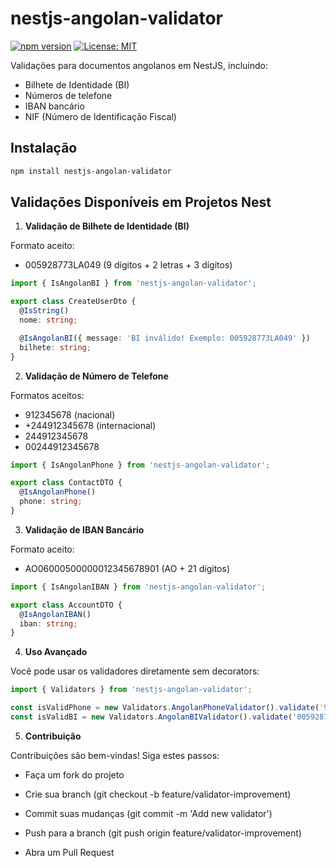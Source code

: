 # nestjs-angolan-validator

[![npm version](https://img.shields.io/npm/v/nestjs-angolan-validator)](https://www.npmjs.com/package/nestjs-angolan-validator)
[![License: MIT](https://img.shields.io/badge/License-MIT-yellow.svg)](https://opensource.org/licenses/MIT)

Validações para documentos angolanos em NestJS, incluindo:
- Bilhete de Identidade (BI)
- Números de telefone
- IBAN bancário
- NIF (Número de Identificação Fiscal)

## Instalação

```bash
npm install nestjs-angolan-validator
```
## Validações Disponíveis em Projetos Nest

1. **Validação de Bilhete de Identidade (BI)**

Formato aceito:
 - 005928773LA049 (9 dígitos + 2 letras + 3 dígitos)

```typescript
import { IsAngolanBI } from 'nestjs-angolan-validator';

export class CreateUserDto {
  @IsString()
  nome: string;

  @IsAngolanBI({ message: 'BI inválido! Exemplo: 005928773LA049' })
  bilhete: string;
}
```


2. **Validação de Número de Telefone**

Formatos aceitos:
- 912345678 (nacional)
- +244912345678 (internacional)
- 244912345678
- 00244912345678

```typescript
import { IsAngolanPhone } from 'nestjs-angolan-validator';

export class ContactDTO {
  @IsAngolanPhone()
  phone: string;
}
```



3. **Validação de IBAN Bancário**

Formato aceito:
- AO06000500000012345678901 (AO + 21 dígitos)

```typescript
import { IsAngolanIBAN } from 'nestjs-angolan-validator';

export class AccountDTO {
  @IsAngolanIBAN()
  iban: string;
}
```

4. **Uso Avançado** 

Você pode usar os validadores diretamente sem decorators:

```typescript
import { Validators } from 'nestjs-angolan-validator';

const isValidPhone = new Validators.AngolanPhoneValidator().validate('912345678');
const isValidBI = new Validators.AngolanBIValidator().validate('005928773LA049');
```

5. **Contribuição**

Contribuições são bem-vindas! Siga estes passos:

- Faça um fork do projeto

- Crie sua branch (git checkout -b feature/validator-improvement)

- Commit suas mudanças (git commit -m 'Add new validator')

- Push para a branch (git push origin feature/validator-improvement)

- Abra um Pull Request



